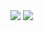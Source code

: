 <img src="https://github-readme-stats.vercel.app/api?username=Nikkihosseini&show_icons=true&theme=deafult"/>
<img src="https://github-readme-stats.vercel.app/api/top-langs/?username=Nikkihosseini"/>

